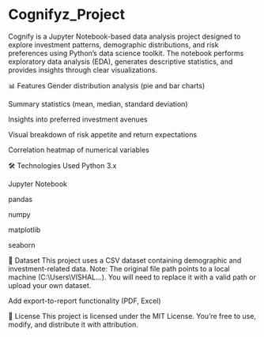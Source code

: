 # Cognifyz_Project
Cognify is a Jupyter Notebook-based data analysis project designed to explore investment patterns, demographic distributions, and risk preferences using Python’s data science toolkit. The notebook performs exploratory data analysis (EDA), generates descriptive statistics, and provides insights through clear visualizations.

📊 Features
Gender distribution analysis (pie and bar charts)

Summary statistics (mean, median, standard deviation)

Insights into preferred investment avenues

Visual breakdown of risk appetite and return expectations

Correlation heatmap of numerical variables

🛠️ Technologies Used
Python 3.x

Jupyter Notebook

pandas

numpy

matplotlib

seaborn

📁 Dataset
This project uses a CSV dataset containing demographic and investment-related data. Note: The original file path points to a local machine (C:\Users\VISHAL\...). You will need to replace it with a valid path or upload your own dataset.



 Add export-to-report functionality (PDF, Excel)

📄 License
This project is licensed under the MIT License. You’re free to use, modify, and distribute it with attribution.

